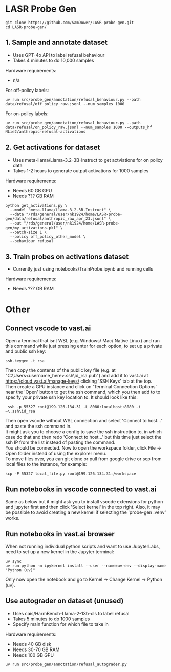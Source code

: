 # LASR Probe Gen

```
git clone https://github.com/SamDower/LASR-probe-gen.git
cd LASR-probe-gen/
```


## 1. Sample and annotate dataset

- Uses GPT-4o API to label refusal behaviour
- Takes 4 minutes to do 10,000 samples

Hardware requirements:
- n/a

For off-policy labels:
```
uv run src/probe_gen/annotation/refusal_behaviour.py --path data/refusal/off_policy_raw.jsonl --num_samples 1000
```
For on-policy labels:
```
uv run src/probe_gen/annotation/refusal_behaviour.py --path data/refusal/on_policy_raw.jsonl --num_samples 1000 --outputs_hf NLie2/anthropic-refusal-activations
```


## 2. Get activations for dataset

- Uses meta-llama/Llama-3.2-3B-Instruct to get actviations for on policy data
- Takes 1-2 hours to generate output activations for 1000 samples

Hardware requirements:
- Needs 60 GB GPU
- Needs ??? GB RAM


```
python get_activations.py \
  --model "meta-llama/Llama-3.2-3B-Instruct" \
  --data "/rds/general/user/nk1924/home/LASR-probe-gen/data/refusal/anthropic_raw_apr_23.jsonl" \
  --out "/rds/general/user/nk1924/home/LASR-probe-gen/my_activations.pkl" \
  --batch-size 1 \
  --policy off_policy_other_model \
  --behaviour refusal
```

## 3. Train probes on activations dataset
- Currently just using notebooks/TrainProbe.ipynb and running cells

Hardware requirements:
- Needs ??? GB RAM


# Other
## Connect vscode to vast.ai
Open a terminal that isnt WSL (e.g. Windows/ Mac/ Native Linux) and run this command while just pressing enter for each option, to set up a private and public ssh key:
```
ssh-keygen -t rsa
```
Then copy the contents of the public key file (e.g. at "C:\Users\<username_here>\.ssh\id_rsa.pub") and add it to vast.ai at https://cloud.vast.ai/manage-keys/ clicking 'SSH Keys' tab at the top.\
Then create a GPU instance and click on 'Terminal Connection Options' near the 'Open' button to get the ssh command, which you then add to to specify your private ssh key location to. It should look like this:
```
 ssh -p 55327 root@199.126.134.31 -L 8080:localhost:8080 -i ~\.ssh\id_rsa
 ```
Then open vscode without WSL connection and select 'Connect to host...' and paste the ssh command in. \
It might ask you to choose a config to save the ssh instruction to, in which case do that and then redo 'Connect to host...' but this time just select the ssh IP from the list instead of pasting the command. \
You should be connected. Now to open the workspace folder, click File → Open folder instead of using the explorer menu. \
To move files over, you can git clone or pull from google drive or scp from local files to the instance, for example:
```
scp -P 55327 local_file.py root@199.126.134.31:/workspace
```


## Run notebooks in vscode connected to vast.ai
Same as below but it might ask you to install vscode extensions for python and jupyter first and then click 'Select kernel' in the top right. Also, it may be possible to avoid creating a new kernel if selecting the 'probe-gen .venv' works.


## Run notebooks in vast.ai browser
When not running individual python scripts and want to use JupyterLabs, need to set up a new kernel in the Jupyter terminal:
```
uv sync
uv run python -m ipykernel install --user --name=uv-env --display-name "Python (uv)"
```
Only now open the notebook and go to Kernel → Change Kernel → Python (uv).


## Use autograder on dataset (unused)

- Uses cais/HarmBench-Llama-2-13b-cls to label refusal
- Takes 5 minutes to do 1000 samples
- Specify main function for which file to take in

Hardware requirements:
- Needs 40 GB disk
- Needs 30-70 GB RAM
- Needs 100 GB GPU

```
uv run src/probe_gen/annotation/refusal_autograder.py
```

